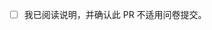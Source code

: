 <!-- 如果你需要提交信息，请通过表单，谢谢合作！ -->
<!-- 目前因 workflow 问题，questionnaires 目录完全由脚本从问卷生成 -->
<!-- 直接修改 questionnaires/ 目录内文件的 PR 会被强制覆盖。 -->
<!-- 地址：https://www.wenjuan.com/s/UZBZJv8lWrd/ -->
<!-- 如果只希望补充部分信息，可将其它问题的回答留空 -->

<!-- 确认无误后，请将下一行行首的 [ ] 修改为 [x]： -->
- [ ] 我已阅读说明，并确认此 PR 不适用问卷提交。
